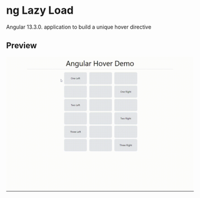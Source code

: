 # ng Lazy Load
Angular 13.3.0. application to build a unique hover directive  

## Preview
![preview](img/preview.gif)  
